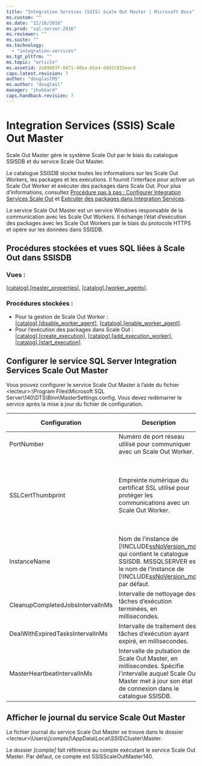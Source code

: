 ```yaml
---
title: "Integration Services (SSIS) Scale Out Master | Microsoft Docs"
ms.custom: ""
ms.date: "12/16/2016"
ms.prod: "sql-server-2016"
ms.reviewer: ""
ms.suite: ""
ms.technology: 
  - "integration-services"
ms.tgt_pltfrm: ""
ms.topic: "article"
ms.assetid: 2e89803f-0471-40ba-b5e4-ddd2c815eecd
caps.latest.revision: 7
author: "douglaslMS"
ms.author: "douglasl"
manager: "jhubbard"
caps.handback.revision: 7
---
```

# Integration Services (SSIS) Scale Out Master
Scale Out Master gère le système Scale Out par le biais du catalogue SSISDB et du service Scale Out Master. 

Le catalogue SSISDB stocke toutes les informations sur les Scale Out Workers, les packages et les exécutions. Il fournit l’interface pour activer un Scale Out Worker et exécuter des packages dans Scale Out. Pour plus d’informations, consultez [Procédure pas à pas : Configurer Integration Services Scale Out](../integration-services/walkthrough-set-up-integration-services-scale-out.md) et [Exécuter des packages dans Integration Services](../integration-services/run-packages-in-integration-services-ssis-scale-out.md).

Le service Scale Out Master est un service Windows responsable de la communication avec les Scale Out Workers. Il échange l’état d’exécution des packages avec les Scale Out Workers par le biais du protocole HTTPS et opère sur les données dans SSISDB. 

## <a name="scale-out-related-sql-views-and-stored-procdures-in-ssisdb"></a>Procédures stockées et vues SQL liées à Scale Out dans SSISDB

### <a name="views"></a>Vues :
[[catalog].[master_properties]](../integration-services/system-views/catalog-master-properties-ssisdb-database.md), [[catalog].[worker_agents]](../integration-services/system-views/catalog-worker-agents-ssisdb-database.md).
### <a name="stored-procedures"></a>Procédures stockées :

- Pour la gestion de Scale Out Worker :  
 [[catalog].[disable_worker_agent]](../integration-services/system-stored-procedures/catalog-disable-worker-agent-ssisdb-database.md), [[catalog].[enable_worker_agent]](../integration-services/system-stored-procedures/catalog-enable-worker-agent-ssisdb-database.md).
- Pour l’exécution des packages dans Scale Out :   
[[catalog].[create_execution]](../integration-services/system-stored-procedures/catalog-create-execution-ssisdb-database.md), [[catalog].[add_execution_worker]](../integration-services/system-stored-procedures/catalog-add-execution-worker-ssisdb-database.md), [[catalog].[start_execution]](../integration-services/system-stored-procedures/catalog-start-execution-ssisdb-database.md).   

## <a name="configure-sql-server-integration-services-scale-out-master-service"></a>Configurer le service SQL Server Integration Services Scale Out Master
Vous pouvez configurer le service Scale Out Master à l’aide du fichier \<lecteur\>:\Program Files\Microsoft SQL Server\140\DTS\Binn\MasterSettings.config. Vous devez redémarrer le service après la mise à jour du fichier de configuration.


Configuration  |Description  |Valeur par défaut  
---------|---------|---------
PortNumber|Numéro de port réseau utilisé pour communiquer avec un Scale Out Worker.|8391         
SSLCertThumbprint|Empreinte numérique du certificat SSL utilisé pour protéger les communications avec un Scale Out Worker.|Empreinte numérique du certificat SSL spécifié pendant l’installation de Scale Out Master.         
InstanceName|Nom de l’instance de [!INCLUDE[ssNoVersion_md](../includes/ssnoversion-md.md)] qui contient le catalogue SSISDB. MSSQLSERVER est le nom de l’instance de [!INCLUDE[ssNoVersion_md](../includes/ssnoversion-md.md)] par défaut. |Nom de l’instance de SQL Server installée avec Scale Out Master.         
CleanupCompletedJobsIntervalInMs|Intervalle de nettoyage des tâches d’exécution terminées, en millisecondes.|43200000         
DealWithExpiredTasksIntervalInMs|Intervalle de traitement des tâches d’exécution ayant expiré, en millisecondes.|300000
MasterHeartbeatIntervalInMs|Intervalle de pulsation de Scale Out Master, en millisecondes. Spécifie l’intervalle auquel Scale Out Master met à jour son état de connexion dans le catalogue SSISDB.|30 000        

## <a name="view-scale-out-master-service-log"></a>Afficher le journal du service Scale Out Master
Le fichier journal du service Scale Out Master se trouve dans le dossier \<lecteur\>\Users\\*[compte]*\AppData\Local\SSIS\Cluster\Master. 

Le dossier *[compte]* fait référence au compte exécutant le service Scale Out Master. Par défaut, ce compte est SSISScaleOutMaster140.